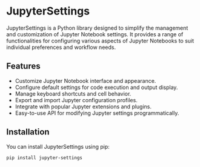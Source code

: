 # JupyterSettings

JupyterSettings is a Python library designed to simplify the management and customization of Jupyter Notebook settings. It provides a range of functionalities for configuring various aspects of Jupyter Notebooks to suit individual preferences and workflow needs.

## Features

- Customize Jupyter Notebook interface and appearance.
- Configure default settings for code execution and output display.
- Manage keyboard shortcuts and cell behavior.
- Export and import Jupyter configuration profiles.
- Integrate with popular Jupyter extensions and plugins.
- Easy-to-use API for modifying Jupyter settings programmatically.

## Installation

You can install JupyterSettings using pip:

```bash
pip install jupyter-settings

